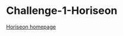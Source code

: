 # Challenge-1-Horiseon

[Horiseon homepage](file:///Users/ddthenostalgist/Desktop/projects/challenge1.html)
